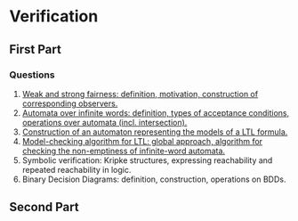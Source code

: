 # Verification

## First Part

### Questions

1. [Weak and strong fairness: definition, motivation, construction of corresponding observers.](Question/Q1.md)
2. [Automata over infinite words: definition, types of acceptance conditions, operations over automata (incl. intersection).](Question/Q2.md)
3. [Construction of an automaton representing the models of a LTL formula.](Question/Q3.md)
4. [Model-checking algorithm for LTL: global approach, algorithm for checking the non-emptiness of infinite-word automata.](Question/Q4.md)
5. Symbolic verification: Kripke structures, expressing reachability and repeated reachability in logic.
6. Binary Decision Diagrams: definition, construction, operations on BDDs.

## Second Part